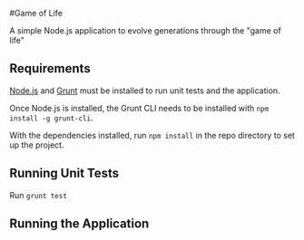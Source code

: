#Game of Life

A simple Node.js application to evolve generations through the "game of life"

## Requirements

[Node.js](http://nodejs.org) and [Grunt](http://gruntjs.com/) must be installed to run unit tests and the application. 

Once Node.js is installed, the Grunt CLI needs to be installed with `npm install -g grunt-cli`.

With the dependencies installed, run `npm install` in the repo directory to set up the project.

## Running Unit Tests

Run `grunt test`

## Running the Application
